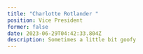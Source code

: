 ```yaml
---
title: "Charlotte Rotlander "
position: Vice President
former: false
date: 2023-06-29T04:42:33.804Z
description: Sometimes a little bit goofy
---
```


